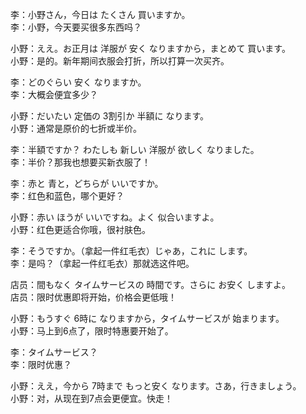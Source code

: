 李：小野さん，今日は たくさん 買いますか。  
李：小野，今天要买很多东西吗？  

小野：ええ。お正月は 洋服が 安く なりますから，まとめて 買います。  
小野：是的。新年期间衣服会打折，所以打算一次买齐。  

李：どのぐらい 安く なりますか。  
李：大概会便宜多少？  

小野：だいたい 定価の 3割引か 半額に なります。  
小野：通常是原价的七折或半价。  

李：半額ですか？ わたしも 新しい 洋服が 欲しく なりました。  
李：半价？那我也想要买新衣服了！  

李：赤と 青と，どちらが いいですか。  
李：红色和蓝色，哪个更好？  

小野：赤い ほうが いいですね。よく 似合いますよ。  
小野：红色更适合你哦，很衬肤色。  

李：そうですか。（拿起一件红毛衣）じゃあ，これに します。  
李：是吗？（拿起一件红毛衣）那就选这件吧。  

店员：間もなく タイムサービスの 時間です。さらに お安く しますよ。  
店员：限时优惠即将开始，价格会更低哦！  

小野：もうすぐ 6時に なりますから，タイムサービスが 始まります。  
小野：马上到6点了，限时特惠要开始了。  

李：タイムサービス？  
李：限时优惠？  

小野：ええ，今から 7時まで もっと安く なります。さあ，行きましょう。  
小野：对，从现在到7点会更便宜。快走！